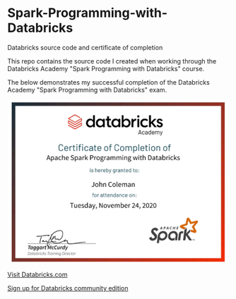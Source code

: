 # Spark-Programming-with-Databricks
Databricks source code and certificate of completion

This repo contains the source code I created when working through the Databricks Academy "Spark Programming with Databricks" course.

The below demonstrates my successful completion of the Databricks Academy "Spark Programming with Databricks" exam. 

![Certificate Image](https://github.com/WakeSurfin1/Spark-Programming-with-Databricks/raw/main/DbxAcademy_certificate.jpg)

[Visit Databricks.com](https://www.databricks.com/)

[Sign up for Databricks community edition](https://docs.databricks.com/getting-started/community-edition.html)
